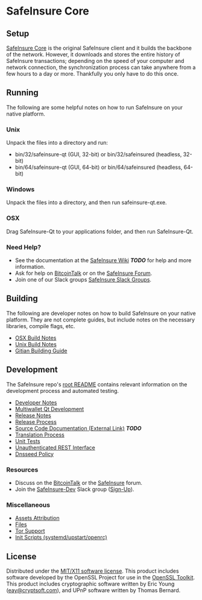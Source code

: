 SafeInsure Core
=====================

Setup
---------------------
[SafeInsure Core](http://safeinsure.org/wallet) is the original SafeInsure client and it builds the backbone of the network. However, it downloads and stores the entire history of SafeInsure transactions; depending on the speed of your computer and network connection, the synchronization process can take anywhere from a few hours to a day or more. Thankfully you only have to do this once.

Running
---------------------
The following are some helpful notes on how to run SafeInsure on your native platform.

### Unix

Unpack the files into a directory and run:

- bin/32/safeinsure-qt (GUI, 32-bit) or bin/32/safeinsured (headless, 32-bit)
- bin/64/safeinsure-qt (GUI, 64-bit) or bin/64/safeinsured (headless, 64-bit)

### Windows

Unpack the files into a directory, and then run safeinsure-qt.exe.

### OSX

Drag SafeInsure-Qt to your applications folder, and then run SafeInsure-Qt.

### Need Help?

* See the documentation at the [SafeInsure Wiki](https://en.bitcoin.it/wiki/Main_Page) ***TODO***
for help and more information.
* Ask for help on [BitcoinTalk](https://bitcointalk.org/index.php?topic=1262920.0) or on the [SafeInsure Forum](http://forum.safeinsure.org/).
* Join one of our Slack groups [SafeInsure Slack Groups](https://safeinsure.org/slack-logins/).

Building
---------------------
The following are developer notes on how to build SafeInsure on your native platform. They are not complete guides, but include notes on the necessary libraries, compile flags, etc.

- [OSX Build Notes](build-osx.md)
- [Unix Build Notes](build-unix.md)
- [Gitian Building Guide](gitian-building.md)

Development
---------------------
The SafeInsure repo's [root README](https://github.com/safeinsure/sinscore/blob/master/README.md) contains relevant information on the development process and automated testing.

- [Developer Notes](developer-notes.md)
- [Multiwallet Qt Development](multiwallet-qt.md)
- [Release Notes](release-notes.md)
- [Release Process](release-process.md)
- [Source Code Documentation (External Link)](https://dev.visucore.com/bitcoin/doxygen/) ***TODO***
- [Translation Process](translation_process.md)
- [Unit Tests](unit-tests.md)
- [Unauthenticated REST Interface](REST-interface.md)
- [Dnsseed Policy](dnsseed-policy.md)

### Resources

* Discuss on the [BitcoinTalk](https://bitcointalk.org/index.php?topic=1262920.0) or the [SafeInsure](http://forum.safeinsure.org/) forum.
* Join the [SafeInsure-Dev](https://safeinsure-dev.slack.com/) Slack group ([Sign-Up](https://safeinsure-dev.herokuapp.com/)).

### Miscellaneous
- [Assets Attribution](assets-attribution.md)
- [Files](files.md)
- [Tor Support](tor.md)
- [Init Scripts (systemd/upstart/openrc)](init.md)

License
---------------------
Distributed under the [MIT/X11 software license](http://www.opensource.org/licenses/mit-license.php).
This product includes software developed by the OpenSSL Project for use in the [OpenSSL Toolkit](https://www.openssl.org/). This product includes
cryptographic software written by Eric Young ([eay@cryptsoft.com](mailto:eay@cryptsoft.com)), and UPnP software written by Thomas Bernard.
